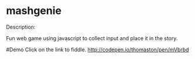 # mashgenie
Description:

Fun web game using javascript to collect input and place it in the story.

#Demo
Click on the link to fiddle. http://codepen.io/thomaston/pen/mVbrbd
